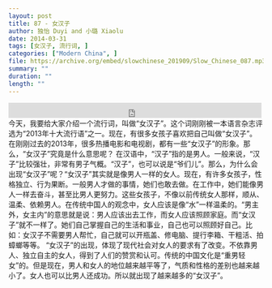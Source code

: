 ```yaml
---
layout: post
title: 87 - 女汉子
author: 独怡 Duyi and 小璐 Xiaolu
date: 2014-03-31
tags: [女汉子, 流行词, ]
categories: ["Modern China", ]
file: https://archive.org/embed/slowchinese_201909/Slow_Chinese_087.mp3
summary: ""
duration: ""
length: ""
---
```


<iframe src="https://archive.org/embed/slowchinese_201909/Slow_Chinese_087.mp3" width="500" height="30" frameborder="0" webkitallowfullscreen="true" mozallowfullscreen="true" allowfullscreen></iframe>
今天，我要给大家介绍一个流行词，叫做“女汉子”。这个词刚刚被一本语言杂志评选为“2013年十大流行语”之一。现在，有很多女孩子喜欢把自己叫做“女汉子”。在刚刚过去的2013年，很多热播电影和电视剧，都有一些“女汉子”的形象。那么，“女汉子”究竟是什么意思呢？
在汉语中，“汉子”指的是男人。一般来说，“汉子”比较强壮，非常有男子气概。“汉子”，也可以说是“爷们儿”。那么，为什么会出现“女汉子”呢？“女汉子”其实就是像男人一样的女人。现在，有许多女孩子，性格独立、行为果断。一般男人才做的事情，她们也敢去做。在工作中，她们能像男人一样去奋斗，甚至比男人更努力。这些女孩子，不像以前传统女人那样，顺从、温柔、依赖男人。在传统中国人的观念中，女人应该是像“水”一样温柔的。“男主外，女主内”的意思就是说：男人应该出去工作，而女人应该照顾家庭。而“女汉子”就不一样了。她们自己掌握自己的生活和事业，自己也可以照顾好自己。比如：女汉子不需要男人帮忙，自己就可以开瓶盖、修电脑、提行李箱、干粗活、拍蟑螂等等。
“女汉子”的出现，体现了现代社会对女人的要求有了改变。不依靠男人、独立自主的女人，得到了人们的赞赏和认可。传统的中国文化是“重男轻女”的。但是现在，男人和女人的地位越来越平等了，气质和性格的差别也越来越小了。女人也可以比男人还成功。所以就出现了越来越多的“女汉子”。
 
